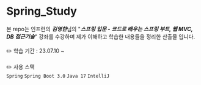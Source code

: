 # Spring_Study

본 repo는 인프런의 ***김영한***님의 "***스프링 입문 - 코드로 배우는 스프링 부트, 웹 MVC, DB 접근기술***" 강좌를 수강하며 제가 이해하고 학습한 내용들을 정리한 산출물 입니다.
<br>
<br>
✏️ 학습 기간 : 23.07.10 ~
<br><br>
✏️ 사용 스택
<br>
<code>Spring</code>
<code>Spring Boot 3.0</code>
<code>Java 17</code>
<code>IntelliJ</code>
